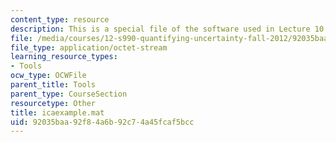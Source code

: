 ```yaml
---
content_type: resource
description: This is a special file of the software used in Lecture 10.
file: /media/courses/12-s990-quantifying-uncertainty-fall-2012/92035baa92f84a6b92c74a45fcaf5bcc_icaexample.mat
file_type: application/octet-stream
learning_resource_types:
- Tools
ocw_type: OCWFile
parent_title: Tools
parent_type: CourseSection
resourcetype: Other
title: icaexample.mat
uid: 92035baa-92f8-4a6b-92c7-4a45fcaf5bcc
---
```

